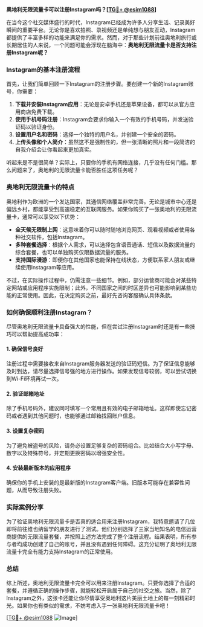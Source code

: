 **奥地利无限流量卡可以注册Instagram吗？[[TG💪+ @esim1088](https://t.me/s/esim1088)]**

在当今这个社交媒体盛行的时代，Instagram已经成为许多人分享生活、记录美好瞬间的重要平台。无论你是喜欢拍照、录视频还是单纯想与朋友互动，Instagram都提供了丰富多样的功能来满足你的需求。然而，对于那些计划前往奥地利旅行或长期居住的人来说，一个问题可能会浮现在脑海中：**奥地利无限流量卡是否支持注册Instagram呢？**

### Instagram的基本注册流程

首先，让我们简单回顾一下Instagram的注册步骤。要创建一个新的Instagram账号，你需要：

1. **下载并安装Instagram应用**：无论是安卓手机还是苹果设备，都可以从官方应用商店免费下载。
2. **使用手机号码注册**：Instagram会要求你输入一个有效的手机号码，并发送验证码以验证身份。
3. **设置用户名和密码**：选择一个独特的用户名，并创建一个安全的密码。
4. **上传头像和个人简介**：虽然这不是强制性的，但一张清晰的照片和一段简洁的自我介绍会让你看起来更加真实。

听起来是不是很简单？实际上，只要你的手机有网络连接，几乎没有任何门槛。那么问题来了，奥地利的无限流量卡能否胜任这项任务呢？

### 奥地利无限流量卡的特点

奥地利作为欧洲的一个发达国家，其通信网络覆盖非常完善。无论是城市中心还是偏远乡村，都能享受到高速稳定的互联网服务。如果你购买了一张奥地利的无限流量卡，通常可以享受以下优势：

- **全天候无限制上网**：这意味着你可以随时随地浏览网页、观看视频或者使用各种社交软件，包括Instagram。
- **多种套餐选择**：根据个人需求，可以选择包含语音通话、短信以及数据流量的综合套餐，也可以单独购买仅限数据流量的服务。
- **支持国际漫游**：即便你在其他国家也能保持在线状态，方便联系家人朋友或继续使用Instagram等应用。

不过，在实际操作过程中，仍需注意一些细节。例如，部分运营商可能会对某些特定网站或应用程序实施限制；此外，不同国家之间的时区差异也可能影响到某些功能的正常使用。因此，在决定购买之前，最好先咨询客服确认具体条款。

### 如何确保顺利注册Instagram？

尽管奥地利无限流量卡具备强大的性能，但在尝试注册Instagram时还是有一些技巧可以帮助提高成功率：

#### 1. 确保信号良好
注册过程中需要接收来自Instagram服务器发送的验证码短信。为了保证信息能够及时到达，请尽量选择信号强的地方进行操作。如果发现信号较弱，可以尝试切换到Wi-Fi环境再试一次。

#### 2. 验证邮箱地址
除了手机号码外，建议同时填写一个常用且有效的电子邮箱地址。这样即使忘记密码或者遇到其他问题时，也能够通过邮箱找回账户信息。

#### 3. 设置复杂密码
为了避免被盗号的风险，请务必设置足够复杂的密码组合。比如结合大小写字母、数字以及特殊符号，并定期更换密码以增强安全性。

#### 4. 安装最新版本的应用程序
确保你的手机上安装的是最新版的Instagram客户端。旧版本可能存在兼容性问题，从而导致注册失败。

### 实际案例分享

为了验证奥地利无限流量卡是否真的适合用来注册Instagram，我特意邀请了几位即将前往维也纳留学的朋友进行了测试。他们分别选择了三家当地知名的电信运营商提供的无限流量套餐，并按照上述方法完成了整个注册流程。结果表明，所有参与者均成功创建了自己的账号，并且没有遇到任何障碍。这充分证明了奥地利无限流量卡完全有能力支持Instagram的正常使用。

### 总结

综上所述，奥地利无限流量卡完全可以用来注册Instagram。只要你选择了合适的套餐，并遵循正确的操作步骤，就能轻松开启属于自己的社交之旅。当然，除了Instagram之外，这张卡还能让你尽情享受奥地利这片美丽土地上的每一刻精彩时光。如果你也有类似的需求，不妨考虑入手一张奥地利无限流量卡吧！

[[TG💪+ @esim1088](https://t.me/s/esim1088) ![Image](https://i.postimg.cc/4NQfJmqS/Snipaste-2025-05-13-00-14-12.png)]